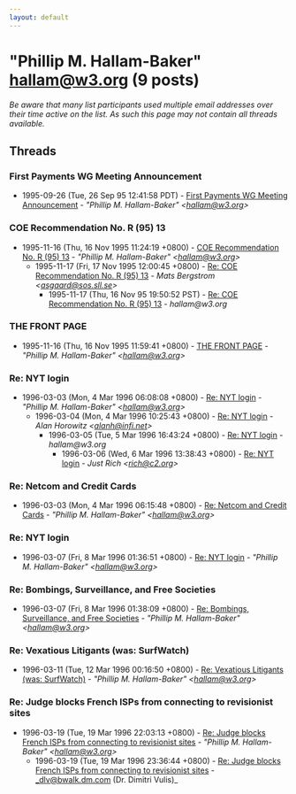 ```yaml
---
layout: default
---
```


# "Phillip M. Hallam-Baker" <hallam@w3.org> (9 posts)

_Be aware that many list participants used multiple email addresses over their time active on the list. As such this page may not contain all threads available._

## Threads

### First Payments WG Meeting Announcement
+ 1995-09-26 (Tue, 26 Sep 95 12:41:58 PDT) - [First Payments WG Meeting Announcement](/archive/1995/09/7c1652eab4a189ed75bad896c992120126c494289c771c154bea5706553fe5b5) - _"Phillip M. Hallam-Baker" \<hallam@w3.org\>_

### COE Recommendation No. R (95) 13
+ 1995-11-16 (Thu, 16 Nov 1995 11:24:19 +0800) - [COE Recommendation No. R (95) 13](/archive/1995/11/66b112b1472dd72de7c930b0550197394d0a28a45b85c7d4605066d42bf9a861) - _"Phillip M. Hallam-Baker" \<hallam@w3.org\>_
  + 1995-11-17 (Fri, 17 Nov 1995 12:00:45 +0800) - [Re: COE Recommendation No. R (95) 13](/archive/1995/11/6a7bcd2d79f0cac461ff14da6628c5e468905bbcef51a843f96702ec8479ec19) - _Mats Bergstrom \<asgaard@sos.sll.se\>_
    + 1995-11-17 (Thu, 16 Nov 95 19:50:52 PST) - [Re: COE Recommendation No. R (95) 13](/archive/1995/11/be71007f8bd171544e926f6d98cc1869e60069f1ce74aa2f99b21886aa01ec84) - _hallam@w3.org_

### THE FRONT PAGE
+ 1995-11-16 (Thu, 16 Nov 1995 11:59:41 +0800) - [THE FRONT PAGE](/archive/1995/11/b72e4055d04f7dd0ef0d19a3b6e8c3370c9b3cebd1627111ea7006b26613f12e) - _"Phillip M. Hallam-Baker" \<hallam@w3.org\>_

### Re: NYT login
+ 1996-03-03 (Mon, 4 Mar 1996 06:08:08 +0800) - [Re: NYT login](/archive/1996/03/1cc4ace7d76b45dc6665a54b667243ac118dbad7a78f578b22a404ca5e68798b) - _"Phillip M. Hallam-Baker" \<hallam@w3.org\>_
  + 1996-03-04 (Mon, 4 Mar 1996 10:25:43 +0800) - [Re: NYT login](/archive/1996/03/2d4dabc3371e97e8f7362581b0769ad61d684c0d2786533645f79de70e30c5e0) - _Alan Horowitz \<alanh@infi.net\>_
    + 1996-03-05 (Tue, 5 Mar 1996 16:43:24 +0800) - [Re: NYT login](/archive/1996/03/2484b0437e91fec62d7f925a21146a0d7e2cd1fb4a1cff686212371a0e924bb8) - _hallam@w3.org_
      + 1996-03-06 (Wed, 6 Mar 1996 13:38:43 +0800) - [Re: NYT login](/archive/1996/03/5910d2984abe86819666fc2eb9e046552137c1acbc8804aa2a600e171b67ae38) - _Just Rich \<rich@c2.org\>_

### Re: Netcom and Credit Cards
+ 1996-03-03 (Mon, 4 Mar 1996 06:15:48 +0800) - [Re: Netcom and Credit Cards](/archive/1996/03/5b4281dd56104d772067697e66ff69b58742dcc126c26986aaf6805c42ce7a3b) - _"Phillip M. Hallam-Baker" \<hallam@w3.org\>_

### Re: NYT login
+ 1996-03-07 (Fri, 8 Mar 1996 01:36:51 +0800) - [Re: NYT login](/archive/1996/03/54302d79aeac8b63b2826ac55c3d5532ed955264556f977686235cb3a9ed5857) - _"Phillip M. Hallam-Baker" \<hallam@w3.org\>_

### Re: Bombings, Surveillance, and Free Societies
+ 1996-03-07 (Fri, 8 Mar 1996 01:38:09 +0800) - [Re: Bombings, Surveillance, and Free Societies](/archive/1996/03/aec4f1d4648376234ce1fc169ac321f073693b308dbfee99c4575a8f23d1ae9c) - _"Phillip M. Hallam-Baker" \<hallam@w3.org\>_

### Re: Vexatious Litigants  (was: SurfWatch)
+ 1996-03-11 (Tue, 12 Mar 1996 00:16:50 +0800) - [Re: Vexatious Litigants  (was: SurfWatch)](/archive/1996/03/2248d8723ea69e155cfc0fcae4e515dbe188a76ee1a69b53828ae572349faff0) - _"Phillip M. Hallam-Baker" \<hallam@w3.org\>_

### Re: Judge blocks French ISPs from connecting to revisionist sites
+ 1996-03-19 (Tue, 19 Mar 1996 22:03:13 +0800) - [Re: Judge blocks French ISPs from connecting to revisionist sites](/archive/1996/03/b47057085e436f624ecdf8748979eb62c6f015ae972a06d22f19038986da909d) - _"Phillip M. Hallam-Baker" \<hallam@w3.org\>_
  + 1996-03-19 (Tue, 19 Mar 1996 23:36:44 +0800) - [Re: Judge blocks French ISPs from connecting to revisionist sites](/archive/1996/03/69d0110993c0e210d6cd5f8cfa8377ea08157e2d0b2056d5af8dae47f52ac45e) - _dlv@bwalk.dm.com (Dr. Dimitri Vulis)_

